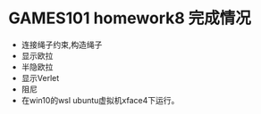 # GAMES101 homework8 完成情况
* 连接绳子约束,构造绳子
* 显示欧拉
* 半隐欧拉
* 显示Verlet
* 阻尼
* 在win10的wsl ubuntu虚拟机xface4下运行。 
